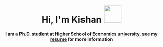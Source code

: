 <h1 align="center">Hi, I'm Kishan <img src="https://media.giphy.com/media/TEnXkcsHrP4YedChhA/giphy.gif" width="55"></h1> 
<h4 align="center"> I am a Ph.D. student at Higher School of Economics university, see my <a href="" target="_blank">resume</a> for more information</h4>

